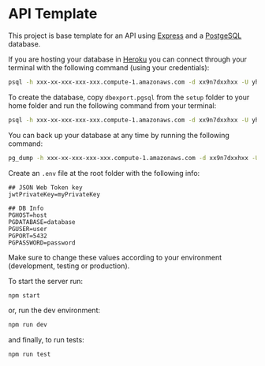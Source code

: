 # API Template

This project is base template for an API using [Express](https://expressjs.com/) and a [PostgeSQL](https://www.postgresql.org/) database.

If you are hosting your database in [Heroku](https://heroku.com/) you can connect through your terminal with the following command (using your credentials):

```bash
psql -h xxx-xx-xxx-xxx-xxx.compute-1.amazonaws.com -d xx9n7dxxhxx -U yhxxzyxxxezhxx
```

To create the database, copy `dbexport.pgsql` from the `setup` folder to your home folder and run the following command from your terminal:

```bash
psql -h xxx-xx-xxx-xxx-xxx.compute-1.amazonaws.com -d xx9n7dxxhxx -U yhxxzyxxxezhxx  < dbexport.pgsql
```

You can back up your database at any time by running the following command:

```bash
pg_dump -h xxx-xx-xxx-xxx-xxx.compute-1.amazonaws.com -d xx9n7dxxhxx -U yhxxzyxxxezhxx  > dbexport.pgsql
```

Create an `.env` file at the root folder with the following info:

```text
## JSON Web Token key
jwtPrivateKey=myPrivateKey

## DB Info
PGHOST=host
PGDATABASE=database
PGUSER=user
PGPORT=5432
PGPASSWORD=password
```

Make sure to change these values according to your environment (development, testing or production).

To start the server run:

```bash
npm start
```

or, run the dev environment:

```bash
npm run dev
```

and finally, to run tests:

```bash
npm run test
```
